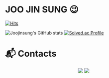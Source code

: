 # JOO JIN SUNG 😉
[![Hits](https://hits.seeyoufarm.com/api/count/incr/badge.svg?url=https%3A%2F%2Fgithub.com%2FJoojinsung&count_bg=%238C9FE1&title_bg=%2316AC7D&icon=&icon_color=%239C1B1B&title=hits&edge_flat=false)](https://hits.seeyoufarm.com)

![Joojinsung's GitHub stats](https://github-readme-stats.vercel.app/api?username=Joojinsung&show_icons=true&theme=radical)
[![Solved.ac Profile](http://mazassumnida.wtf/api/v2/generate_badge?boj=dev_jinsung1017)](https://solved.ac/dev_jinsung1017/)

# :mailbox_with_mail: Contacts

<p align="center"><a href="https://jinsung1017.tistory.com/"><img src="https://img.shields.io/badge/My tech blog-A9BCF5?style=flat-square&logoColor=white&link=https://jinsung1017.tistory.com/"/></a>  <a href="mailto:dev.jinsung1017@gmail.com"><img src="https://img.shields.io/badge/Gmail-D0A9F5?style=flat-square&logo=Gmail&logoColor=white&link=mailto:dev.jinsung1017@gmail.com"/></a></p>

